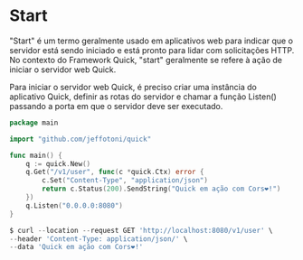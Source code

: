 # Start

"Start" é um termo geralmente usado em aplicativos web para indicar que o servidor está sendo iniciado e está pronto para lidar com solicitações HTTP. No contexto do Framework Quick, "start" geralmente se refere à ação de iniciar o servidor web Quick.

Para iniciar o servidor web Quick, é preciso criar uma instância do aplicativo Quick, definir as rotas do servidor e chamar a função Listen() passando a porta em que o servidor deve ser executado.

```go
package main

import "github.com/jeffotoni/quick"

func main() {
	q := quick.New()
	q.Get("/v1/user", func(c *quick.Ctx) error {
		c.Set("Content-Type", "application/json")
		return c.Status(200).SendString("Quick em ação com Cors❤️!")
	})
	q.Listen("0.0.0.0:8080")
}

```

```go
$ curl --location --request GET 'http://localhost:8080/v1/user' \
--header 'Content-Type: application/json/' \
--data 'Quick em ação com Cors❤️!'
```